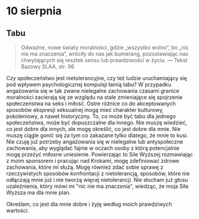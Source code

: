 
# 10 sierpnia

## Tabu

> Odważne, nowe światy moralności, gdzie „wszystko wolno”, bo „nic nie ma znaczenia”, wróciły do nas jak bumerang, pozostawiając nas chwytających się resztek sensu lub prawdziwości w życiu. — Tekst Bazowy SLAA, str. 96

Czy społeczeństwo jest nietolerancyjne, czy też ludzie uruchamiający się pod wpływem psychologicznej kompulsji łamią tabu? W przypadku angażowania się w tak zwane nielegalne zachowania czasami granice moralności zacierają się ze względu na stale zmieniające się spojrzenie społeczeństwa na seks i miłość. Ostre różnice co do akceptowanych sposobów ekspresji seksualnej mogą mieć charakter kulturowy, pokoleniowy, a nawet historyczny. To, co może być tabu dla jednego społeczeństwa, może być dopuszczalne dla innego. Nie muszę wiedzieć, co jest dobre dla innych, ale mogę określić, co jest dobre dla mnie. Nie muszę ciągle gonić się za tym co zakazane tylko dlatego, że mnie to kusi. Nie czuję już potrzeby angażowania się w nielegalne lub antyspołeczne zachowania, aby wyglądać fajnie w oczach osoby z którą potencjalnie mogę przeżyć miłosne uniesienie. Powierzając to Sile Wyższej rozmawiając z moim sponsorem i pracując nad Krokami, mogę zdefiniować zdrowe zachowania, które mi służą. Mogę również zdać sobie sprawę z rzeczywistych sposobów konfrontacji z nietolerancją, sposobów, które nie odłączają mnie już i nie tworzą więcej nietolerancji. Nie słucham już głosu uzależnienia, który mówi mi "nic nie ma znaczenia", wiedząc, że moja Siła Wyższa ma dla mnie plan.

Określam, co jest dla mnie dobre i żyję według moich prawdziwych wartości.
